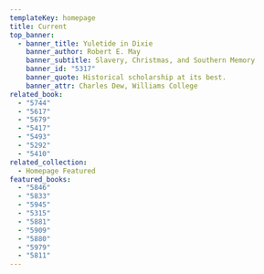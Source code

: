 ```yaml
---
templateKey: homepage
title: Current
top_banner:
  - banner_title: Yuletide in Dixie
    banner_author: Robert E. May
    banner_subtitle: Slavery, Christmas, and Southern Memory
    banner_id: "5317"
    banner_quote: Historical scholarship at its best.
    banner_attr: Charles Dew, Williams College
related_book:
  - "5744"
  - "5617"
  - "5679"
  - "5417"
  - "5493"
  - "5292"
  - "5410"
related_collection:
  - Homepage Featured
featured_books:
  - "5846"
  - "5833"
  - "5945"
  - "5315"
  - "5881"
  - "5909"
  - "5880"
  - "5979"
  - "5811"
---
```

